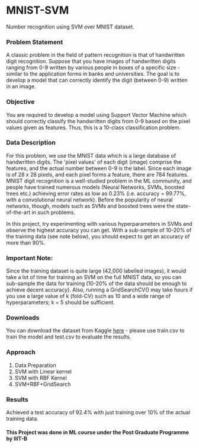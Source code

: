 # MNIST-SVM
Number recognition using SVM over MNIST dataset.


### Problem Statement
A classic problem in the field of pattern recognition is that of handwritten digit recognition. Suppose that you have images of handwritten digits ranging from 0-9 written by various people in boxes of a specific size - similar to the application forms in banks and universities.
The goal is to develop a model that can correctly identify the digit (between 0-9) written in an image. 

### Objective
You are required to develop a model using Support Vector Machine which should correctly classify the handwritten digits from 0-9 based on the pixel values given as features. Thus, this is a 10-class classification problem. 

### Data Description
For this problem, we use the MNIST data which is a large database of handwritten digits. The 'pixel values' of each digit (image) comprise the features, and the actual number between 0-9 is the label.
Since each image is of 28 x 28 pixels, and each pixel forms a feature, there are 784 features. MNIST digit recognition is a well-studied problem in the ML community, and people have trained numerous models (Neural Networks, SVMs, boosted trees etc.) achieving error rates as low as 0.23% (i.e. accuracy = 99.77%, with a convolutional neural network).
Before the popularity of neural networks, though, models such as SVMs and boosted trees were the state-of-the-art in such problems.


In this project, try experimenting with various hyperparameters in SVMs and observe the highest accuracy you can get. With a sub-sample of 10-20% of the training data (see note below), you should expect to get an accuracy of more than 90%.

 

### Important Note:
Since the training dataset is quite large (42,000 labelled images), it would take a lot of time for training an SVM on the full MNIST data, so you can sub-sample the data for training (10-20% of the data should be enough to achieve decent accuracy). Also, running a GridSearchCV() may take hours if you use a large value of k (fold-CV) such as 10 and a wide range of hyperparameters; k = 5 should be sufficient.

 

### Downloads
You can download the dataset from Kaggle [here](https://www.kaggle.com/c/digit-recognizer/data) - please use train.csv to train the model and test.csv to evaluate the results. 


### Approach
1. Data Preparation
2. SVM with Linear kernel
3. SVM with RBF Kernel
4. SVM+RBF+GridSearch

### Results
Achieved a test accuracy of 92.4% with just training over 10% of the actual training data. 

#### This Project was done in ML course under the Post Graduate Programme by IIIT-B 
